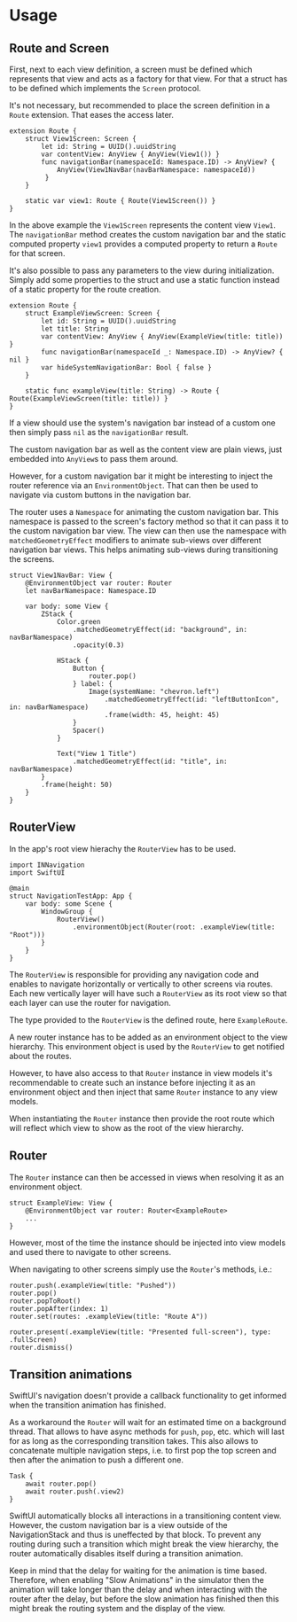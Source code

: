 # Usage

## Route and Screen

First, next to each view definition, a screen must be defined which represents that view and acts as a factory for that view. For that a struct has to be defined which implements the `Screen` protocol.

It's not necessary, but recommended to place the screen definition in a `Route` extension. That eases the access later.

```
extension Route {
	struct View1Screen: Screen {
		let id: String = UUID().uuidString
		var contentView: AnyView { AnyView(View1()) }
		func navigationBar(namespaceId: Namespace.ID) -> AnyView? { 
			AnyView(View1NavBar(navBarNamespace: namespaceId))
		 }
	}

	static var view1: Route { Route(View1Screen()) }
}
```

In the above example the `View1Screen` represents the content view `View1`. The `navigationBar` method creates the custom navigation bar and the static computed property `view1` provides a computed property to return a `Route` for that screen.

It's also possible to pass any parameters to the view during initialization. Simply add some properties to the struct and use a static function instead of a static property for the route creation.

```
extension Route {
	struct ExampleViewScreen: Screen {
		let id: String = UUID().uuidString
		let title: String
		var contentView: AnyView { AnyView(ExampleView(title: title)) }
		func navigationBar(namespaceId _: Namespace.ID) -> AnyView? { nil }
		var hideSystemNavigationBar: Bool { false }
	}

	static func exampleView(title: String) -> Route { Route(ExampleViewScreen(title: title)) }
}
```

If a view should use the system's navigation bar instead of a custom one then simply pass `nil` as the `navigationBar` result.

The custom navigation bar as well as the content view are plain views, just embedded into `AnyView`s to pass them around.

However, for a custom navigation bar it might be interesting to inject the router reference via an `EnvironmentObject`. That can then be used to navigate via custom buttons in the navigation bar.

The router uses a `Namespace` for animating the custom navigation bar. This namespace is passed to the screen's factory method so that it can pass it to the custom navigation bar view. The view can then use the namespace with `matchedGeometryEffect` modifiers to animate sub-views over different navigation bar views. This helps animating sub-views during transitioning the screens.

```
struct View1NavBar: View {
	@EnvironmentObject var router: Router
	let navBarNamespace: Namespace.ID

	var body: some View {
		ZStack {
			Color.green
				.matchedGeometryEffect(id: "background", in: navBarNamespace)
				.opacity(0.3)

			HStack {
				Button {
					router.pop()
				} label: {
					Image(systemName: "chevron.left")
						.matchedGeometryEffect(id: "leftButtonIcon", in: navBarNamespace)
						.frame(width: 45, height: 45)
				}
				Spacer()
			}

			Text("View 1 Title")
				.matchedGeometryEffect(id: "title", in: navBarNamespace)
		}
		.frame(height: 50)
	}
}
```

## RouterView

In the app's root view hierachy the `RouterView` has to be used.

```
import INNavigation
import SwiftUI

@main
struct NavigationTestApp: App {
	var body: some Scene {
		WindowGroup {
			RouterView()
				.environmentObject(Router(root: .exampleView(title: "Root")))
		}
	}
}
```

The `RouterView` is responsible for providing any navigation code and enables to navigate horizontally or vertically to other screens via routes. Each new vertically layer will have such a `RouterView` as its root view so that each layer can use the router for navigation.

The type provided to the `RouterView` is the defined route, here `ExampleRoute`.

A new router instance has to be added as an environment object to the view hierarchy. This environment object is used by the `RouterView` to get notified about the routes.

However, to have also access to that `Router` instance in view models it's recommendable to create such an instance before injecting it as an environment object and then inject that same `Router` instance to any view models.

When instantiating the `Router` instance then provide the root route which will reflect which view to show as the root of the view hierarchy.

## Router

The `Router` instance can then be accessed in views when resolving it as an environment object.

```
struct ExampleView: View {
	@EnvironmentObject var router: Router<ExampleRoute>
	...
}
```

However, most of the time the instance should be injected into view models and used there to navigate to other screens.

When navigating to other screens simply use the `Router`'s methods, i.e.:

```
router.push(.exampleView(title: "Pushed"))
router.pop()
router.popToRoot()
router.popAfter(index: 1)
router.set(routes: .exampleView(title: "Route A"))

router.present(.exampleView(title: "Presented full-screen"), type: .fullScreen)
router.dismiss()
```

## Transition animations

SwiftUI's navigation doesn't provide a callback functionality to get informed when the transition animation has finished. 

As a workaround the `Router` will wait for an estimated time on a background thread. That allows to have async methods for `push`, `pop`, etc. which will last for as long as the corresponding transition takes. This also allows to concatenate multiple navigation steps, i.e. to first pop the top screen and then after the animation to push a different one.

```
Task {
	await router.pop()
	await router.push(.view2)
}
```

SwiftUI automatically blocks all interactions in a transitioning content view. However, the custom navigation bar is a view outside of the NavigationStack and thus is uneffected by that block. To prevent any routing during such a transition which might break the view hierarchy, the router automatically disables itself during a transition animation.

Keep in mind that the delay for waiting for the animation is time based. Therefore, when enabling "Slow Animations" in the simulator then the animation will take longer than the delay and when interacting with the router after the delay, but before the slow animation has finished then this might break the routing system and the display of the view.
